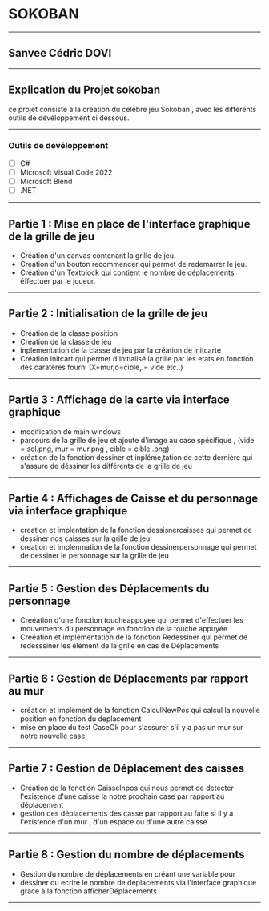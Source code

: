 # SOKOBAN
***
## Sanvee Cédric DOVI

***
## Explication du Projet sokoban
ce projet  consiste à la création du célèbre jeu Sokoban , avec les différents outils de dévéloppement ci dessous.

***

### Outils de devéloppement 
- [ ] C#
- [ ] Microsoft Visual Code 2022
- [ ] Microsoft Blend 
- [ ] .NET
  
***


## Partie 1 : Mise en place de l'interface graphique de la grille de jeu  

* Création d'un canvas contenant la grille de jeu.
* Creation d'un bouton recommencer qui permet de redemarrer le jeu.
* Création d'un Textblock qui contient le nombre de déplacements éffectuer par le joueur.
  
***
## Partie 2 : Initialisation de la grille de jeu

* Création de la classe position 
* Création de la classe de jeu
* inplementation de la classe de jeu par la création de initcarte
* Création initcart qui permet d'initialisé la grille par les etats  en fonction des caratères fourni (X=mur,o=cible,.= vide etc..)
  
***
## Partie 3 : Affichage de la carte via interface graphique 

* modification de main windows
* parcours de la grille de jeu et ajoute d'image au case spécifique , (vide = sol.png, mur = mur.png , cible = cible .png)
* création de la fonction dessiner et inpléme,tation de cette dernière qui s'assure de déssiner les différents de la grille de jeu
  
***
## Partie 4 : Affichages de Caisse et du personnage via interface graphique

* creation et implentation de la fonction dessisnercaisses qui permet de dessiner nos caisses sur la grille de jeu
* creation et implenmation de la fonction dessinerpersonnage qui permet de dessiner le personnage sur la grille de jeu
  
***

## Partie 5 : Gestion des Déplacements du personnage

* Creéation d'une fonction toucheappuyee qui permet d'effectuer les mouvements du personnage en fonction de la touche appuyée
* Creéation et implémentation  de la fonction Redessiner qui permet de redesssiner les élément de la grille en cas de Déplacements 
  
***

## Partie 6 : Gestion de Déplacements par rapport au mur

* création et implement de la fonction CalculNewPos qui calcul la nouvelle position en fonction du deplacement
* mise en place du test CaseOk pour s'assurer s'il y a pas un mur sur notre nouvelle case
  
***

## Partie 7 : Gestion de Déplacement des caisses

* Création de la fonction CaisseInpos qui nous permet de detecter l'existence d'une caisse la notre prochain case par rapport au déplacement
* gestion des déplacements des casse par rapport au faite si il y a l'existence d'un mur , d'un espace ou d'une autre caisse
  
***

## Partie 8 : Gestion du nombre de déplacements

* Gestion du nombre de déplacements en créant une variable pour
* dessiner ou ecrire le nombre de déplacements via l'interface graphique grace à la fonction afficherDéplacements
  
***  

